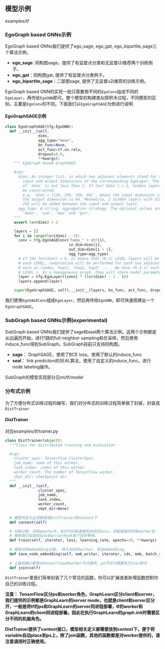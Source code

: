 ## 模型示例

examples/tf<br/>


### EgoGraph based GNNs示例
EgoGraph based GNNs我们提供了ego_sage, ego_gat, ego_bipartite_sage三个算法示例，

- **ego_sage**: 同构图sage，提供了有监督点分类和无监督i2i推荐两个训练例子。
- **ego_gat**：同构图gat, 提供了有监督点分类例子。
- **ego_bipartite_sage**：二部图sage, 提供了无监督u2i推荐的训练示例。



EgoGraph based GNN的实现一般只需要用不同的`EgoConv`组成不同的`EgoLayer`，再传给`EgoGNN`即可。整个模型的构建类似搭积木过程，不同模型的区别，主要是`EgoConv`的不同。下面我们以`EgoGraphSAGE`为例进行说明<br/>


#### EgoGraphSAGE示例

```python
class EgoGraphSAGE(tfg.EgoGNN):
  def __init__(self,
               dims,
               agg_type="mean",
               bn_func=None,
               act_func=tf.nn.relu,
               dropout=0.0,
               **kwargs):
    """ EgoGraph based GraphSAGE.

    Args:
      dims: An integer list, in which two adjacent elements stand for the
        input and output dimensions of the corresponding EgoLayer. The length
        of `dims` is not less than 2. If len(`dims`) > 2, hidden layers will 
        be constructed. 
        e.g. `dims = [128, 256, 256, 64]`, means the input dimension is 128 and
        the output dimension is 64. Meanwhile, 2 hidden layers with dimension 
        256 will be added between the input and output layer.
      agg_type: A string, aggregation strategy. The optional values are
        'mean', 'sum', 'max' and 'gcn'.
    """
    assert len(dims) > 2

    layers = []
    for i in range(len(dims) - 1):
      conv = tfg.EgoSAGEConv("homo_" + str(i),
                             in_dim=dims[i],
                             out_dim=dims[i + 1],
                             agg_type=agg_type)
      # If the len(dims) = K, it means that (K-1) LEVEL layers will be added. At
      # each LEVEL, computation will be performed for each two adjacent hops,
      # such as (nodes, hop1), (hop1, hop2) ... . We have (K-1-i) such pairs at
      # LEVEL i. In a homogeneous graph, they will share model parameters.
      layer = tfg.EgoLayer([conv] * (len(dims) - 1 - i))
      layers.append(layer)

    super(EgoGraphSAGE, self).__init__(layers, bn_func, act_func, dropout)
```


我们使用`EgoSAGEConv`组成`EgoLayer`，然后再传给`EgoGNN`，即可快速搭建出一个`EgoGraphSAGE`。<br/>

### SubGraph based GNNs示例(experimental)
SubGraph based GNNs我们提供了sage和seal两个算法示例。这两个示例都是从边遍历开始，进行1跳的full neighbor sampling和负采样，然后使用induce_func得到SubGraph。SubGraph目前只支持同构图。<br/>

- **sage**： GraphSAGE，使用了BCE loss。使用了默认的induce_func
- **seal**： link prediction的SEAL算法，使用了自定义的induce_func，进行node labeling操作。 <br/>

SubGraph的模型实现部分见nn/tf/model


### 分布式示例
为了方便分布式训练过程的编写，我们对分布式的训练过程简单做了封装，封装成`DistTrainer`
​

#### DistTrainer
对应examples/tf/trainer.py

```python
class DistTrainer(object):
  """Class for distributed training and evaluation

  Args:
    cluster_spec: TensorFlow ClusterSpec.
    job_name: name of this worker.
    task_index: index of this worker.
    worker_count: The number of TensorFlow worker.
    ckpt_dir: checkpoint dir.
  """
  def __init__(self,
               cluster_spec,
               job_name,
               task_index,
               worker_count,
               ckpt_dir=None)
   
  # 模型的定义必须都放到DistTrainer的context下 
  def context(self)

  # 训练过程，训练epochs次，会打印训练速度和对应的loss，训练结束时所有worker会
  # 使用我们实现的SyncBarrierHook做个同步等待。
  def train(self, iterator, loss, learning_rate, epochs=10, **kwargs)
    
  # 保存点的embedding过程， 传入对应的writer，写出embedding。
  def save_node_embedding(self, emb_writer, iterator, ids, emb, batch_size)
    
  # 上面的接口都是对tensorflow的worker节点提供, ps节点只需要执行join即可
  def join(self)
```
`DistTrainer`里我们简单封装了几个常见的函数，你可以扩展或者新增函数控制你自己的训练过程。
**​**

**注意：**
**TensorFlow区分ps和worker角色，GraphLearn区分client和server，我们提供的示例都是GraphLearn的server mode，也就是client和server区分开，一般是将tf的ps和GraphLearn的server同进程部署，tf的worker和GraphLearn的client同进程部署。因此在执行GraphLearn的graph.init时需要区分不同的机器角色。**
**​**

**DistTrainer提供了context接口，模型相关定义都需要放到context下，便于将variable自动place到ps上，除了join函数，其他的函数都是对worker提供的，请注意调用时正确使用。**
​